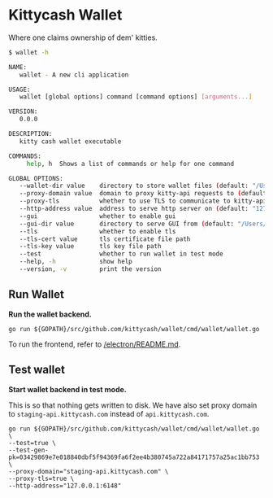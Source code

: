 # Kittycash Wallet

Where one claims ownership of dem' kitties.

```sh
$ wallet -h

NAME:
   wallet - A new cli application

USAGE:
   wallet [global options] command [command options] [arguments...]

VERSION:
   0.0.0

DESCRIPTION:
   kitty cash wallet executable

COMMANDS:
     help, h  Shows a list of commands or help for one command

GLOBAL OPTIONS:
   --wallet-dir value    directory to store wallet files (default: "/Users/evanlinjin/.kittycash/wallets")
   --proxy-domain value  domain to proxy kitty-api requests to (default: "api.kittycash.com")
   --proxy-tls           whether to use TLS to communicate to kitty-api domain
   --http-address value  address to serve http server on (default: "127.0.0.1:7908")
   --gui                 whether to enable gui
   --gui-dir value       directory to serve GUI from (default: "/Users/evanlinjin/go/src/github.com/kittycash/wallet/wallet/dist")
   --tls                 whether to enable tls
   --tls-cert value      tls certificate file path
   --tls-key value       tls key file path
   --test                whether to run wallet in test mode
   --help, -h            show help
   --version, -v         print the version
```

## Run Wallet

**Run the wallet backend.**

```
go run ${GOPATH}/src/github.com/kittycash/wallet/cmd/wallet/wallet.go
```

To run the frontend, refer to [/electron/README.md](/electron/README.md). 

## Test wallet

**Start wallet backend in test mode.**

This is so that nothing gets written to disk. We have also set proxy domain to `staging-api.kittycash.com` instead of `api.kittycash.com`.

```
go run ${GOPATH}/src/github.com/kittycash/wallet/cmd/wallet/wallet.go \
--test=true \
--test-gen-pk=03429869e7e018840dbf5f94369fa6f2ee4b380745a722a84171757a25ac1bb753 \
--proxy-domain="staging-api.kittycash.com" \
--proxy-tls=true \
--http-address="127.0.0.1:6148"
```
